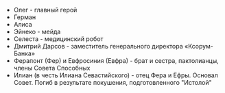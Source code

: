 - Олег - главный герой
- Герман
- Алиса
- Эйнеко - мейда
- Селеста - медицинский робот
- Дмитрий Дарсов - заместитель генерального директора «Ксорум-Банка» 
- Ферапонт (Фер) и Евфросиния (Евфра) - брат и сестра, пактолианцы, члены Совета Способных
- Илиан (в честь Илиана Севастийского) - отец Фера и Ефры. Основал Совет. Погиб в результате покушения, подготовленного "Истолой"